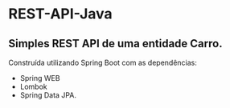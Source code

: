# REST-API-Java
## Simples REST API de uma entidade Carro. 
Construída utilizando Spring Boot com as dependências: 
 * Spring WEB 
 * Lombok 
 * Spring Data JPA. 
